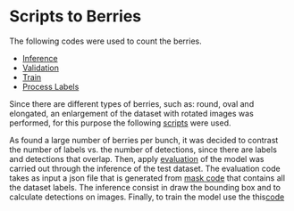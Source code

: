 # Scripts to Berries

The following codes were used to count the berries.

- [Inference](https://github.com/frankh077/detectron2_aux_scripts/blob/main/Scripts%20to%20Berries/inference.py)
- [Validation](https://github.com/frankh077/detectron2_aux_scripts/blob/main/Scripts%20to%20Berries/validation.py)
- [Train](https://github.com/frankh077/detectron2_aux_scripts/blob/main/Scripts%20to%20Berries/train.py)
- [Process Labels](https://github.com/frankh077/detectron2_aux_scripts/tree/main/Scripts%20to%20Berries/Script%20to%20Processing%20Labels)

Since there are different types of berries, such as: round, oval and elongated, an enlargement of the dataset with rotated images was performed, for this purpose the following [scripts](https://github.com/frankh077/detectron2_aux_scripts/tree/main/Script%20to%20Data%20Augmentation) were used.

As found a large number of berries per bunch, it was decided to contrast the number of labels vs. the number of detections, since there are labels and detections that overlap. Then, apply [evaluation]() of the model was carried out through the inference of the test dataset. The evaluation code takes as input a json file that is generated from [mask code]() that contains all the dataset labels.
The inference  consist in draw the bounding box  and to calculate detections on images. Finally, to train the model use the this[code](https://github.com/frankh077/detectron2_aux_scripts/blob/main/Scripts%20to%20Berries/train.py)
